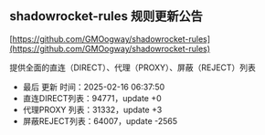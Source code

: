 ## shadowrocket-rules 规则更新公告

[https://github.com/GMOogway/shadowrocket-rules](https://github.com/GMOogway/shadowrocket-rules)

提供全面的直连（DIRECT）、代理（PROXY）、屏蔽（REJECT）列表
- 最后 更新 时间：2025-02-16 06:37:50
- 直连DIRECT列表：94771，update +0
- 代理PROXY 列表：31332，update +3
- 屏蔽REJECT列表：64007，update -2565